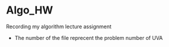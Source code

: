 # Algo_HW
Recording my algorithm lecture assignment
* The number of the file reprecent the problem number of UVA
